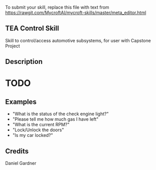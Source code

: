 To submit your skill, replace this file with text from 
https://rawgit.com/MycroftAI/mycroft-skills/master/meta_editor.html


## TEA Control Skill
Skill to control/access automotive subsystems, for user with Capstone Project

## Description 
# TODO

## Examples 
* "What is the status of the check engine light?"
* "Please tell me how much gas I have left"
* "What is the current RPM?"
* "Lock/Unlock the doors"
* "Is my car locked?"

## Credits 
Daniel Gardner